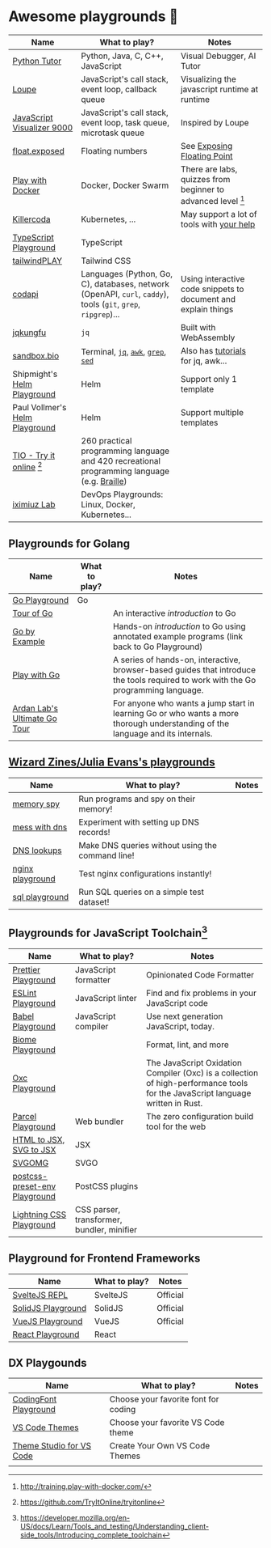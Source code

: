 # Awesome playgrounds 🛝

| Name                                               | What to play?                                                                                                    | Notes                                                          |
| -------------------------------------------------- | ---------------------------------------------------------------------------------------------------------------- | -------------------------------------------------------------- |
| [Python Tutor]                                     | Python, Java, C, C++, JavaScript                                                                                 | Visual Debugger, AI Tutor                                      |
| [Loupe]                                            | JavaScript's call stack, event loop, callback queue                                                              | Visualizing the javascript runtime at runtime                  |
| [JavaScript Visualizer 9000]                       | JavaScript's call stack, event loop, task queue, microtask queue                                                 | Inspired by Loupe                                              |
| [float.exposed]                                    | Floating numbers                                                                                                 | See [Exposing Floating Point]                                  |
| [Play with Docker]                                 | Docker, Docker Swarm                                                                                             | There are labs, quizzes from beginner to advanced level [^1]   |
| [Killercoda]                                       | Kubernetes, ...                                                                                                  | May support a lot of tools with [your help][killercoda]        |
| [TypeScript Playground]                            | TypeScript                                                                                                       |                                                                |
| [tailwindPLAY]                                     | Tailwind CSS                                                                                                     |                                                                |
| [codapi]                                           | Languages (Python, Go, C), databases, network (OpenAPI, `curl`, `caddy`), tools (`git`, `grep`, `ripgrep`)...    | Using interactive code snippets to document and explain things |
| [jqkungfu][jqkungfu]                               | `jq`                                                                                                             | Built with WebAssembly                                         |
| [sandbox.bio]                                      | Terminal, [`jq`][sandbox.bio-jq], [`awk`][sandbox.bio-awk], [`grep`][sandbox.bio-grep], [`sed`][sandbox.bio-sed] | Also has [tutorials][sandbox.bio-tutorials] for jq, awk...     |
| Shipmight's [Helm Playground][shipmight-helm]      | Helm                                                                                                             | Support only 1 template                                        |
| Paul Vollmer's [Helm Playground][paulvollmer-helm] | Helm                                                                                                             | Support multiple templates                                     |
| [TIO - Try it online] [^3]                         | 260 practical programming language and 420 recreational programming language (e.g. [Braille])                    |                                                                |
| [iximiuz Lab]                                      | DevOps Playgrounds: Linux, Docker, Kubernetes...                                                                 |                                                                |

## Playgrounds for Golang

| Name                           | What to play? | Notes                                                                                                                               |
| ------------------------------ | ------------- | ----------------------------------------------------------------------------------------------------------------------------------- |
| [Go Playground]                | Go            |                                                                                                                                     |
| [Tour of Go]                   |               | An interactive _introduction_ to Go                                                                                                 |
| [Go by Example]                |               | Hands-on _introduction_ to Go using annotated example programs (link back to Go Playground)                                         |
| [Play with Go]                 |               | A series of hands-on, interactive, browser-based guides that introduce the tools required to work with the Go programming language. |
| [Ardan Lab's Ultimate Go Tour] |               | For anyone who wants a jump start in learning Go or who wants a more thorough understanding of the language and its internals.      |

## [Wizard Zines/Julia Evans's playgrounds][wizardzines-experiments]

| Name               | What to play?                                    | Notes |
| ------------------ | ------------------------------------------------ | ----- |
| [memory spy]       | Run programs and spy on their memory!            |       |
| [mess with dns]    | Experiment with setting up DNS records!          |       |
| [DNS lookups]      | Make DNS queries without using the command line! |       |
| [nginx playground] | Test nginx configurations instantly!             |       |
| [sql playground]   | Run SQL queries on a simple test dataset!        |       |

## Playgrounds for JavaScript Toolchain[^2]

| Name                            | What to play?                              | Notes                                                                                                                          |
| ------------------------------- | ------------------------------------------ | ------------------------------------------------------------------------------------------------------------------------------ |
| [Prettier Playground]           | JavaScript formatter                       | Opinionated Code Formatter                                                                                                     |
| [ESLint Playground]             | JavaScript linter                          | Find and fix problems in your JavaScript code                                                                                  |
| [Babel Playground]              | JavaScript compiler                        | Use next generation JavaScript, today.                                                                                         |
| [Biome Playground]              |                                            | Format, lint, and more                                                                                                         |
| [Oxc Playground]                |                                            | The JavaScript Oxidation Compiler (Oxc) is a collection of high-performance tools for the JavaScript language written in Rust. |
| [Parcel Playground]             | Web bundler                                | The zero configuration build tool for the web                                                                                  |
| [HTML to JSX], [SVG to JSX]     | JSX                                        |                                                                                                                                |
| [SVGOMG]                        | SVGO                                       |                                                                                                                                |
| [postcss-preset-env Playground] | PostCSS plugins                            |                                                                                                                                |
| [Lightning CSS Playground]      | CSS parser, transformer, bundler, minifier |                                                                                                                                |

## Playground for Frontend Frameworks

| Name                 | What to play? | Notes    |
| -------------------- | ------------- | -------- |
| [SvelteJS REPL]      | SvelteJS      | Official |
| [SolidJS Playground] | SolidJS       | Official |
| [VueJS Playground]   | VueJS         | Official |
| [React Playground]   | React         |          |

## DX Playgounds

| Name                       | What to play?                        | Notes |
| -------------------------- | ------------------------------------ | ----- |
| [CodingFont Playground]    | Choose your favorite font for coding |       |
| [VS Code Themes]           | Choose your favorite VS Code theme   |       |
| [Theme Studio for VS Code] | Create Your Own VS Code Themes       |       |
|                            |                                      |       |

[Prettier Playground]: https://prettier.io/playground/
[ESLint Playground]: https://eslint.org/play/
[Babel Playground]: https://babeljs.io/repl
[Biome Playground]: https://biomejs.dev/playground/
[Oxc Playground]: https://oxc-project.github.io/oxc/playground
[Parcel Playground]: https://repl.parceljs.org
[SVGOMG]: https://jakearchibald.github.io/svgomg/
[HTML to JSX]: https://transform.tools/html-to-jsx
[SVG to JSX]: https://transform.tools/
[postcss-preset-env Playground]: https://preset-env.cssdb.org/playground/
[Lightning CSS Playground]: https://lightningcss.dev/playground
[SvelteJS REPL]: https://svelte.dev/repl/
[SolidJS Playground]: https://playground.solidjs.com/
[VueJS Playground]: https://sfc.vuejs.org/
[React Playground]: https://reactplayground.vercel.app
[Python Tutor]: https://pythontutor.com/
[Loupe]: http://latentflip.com/loupe
[float.exposed]: https://float.exposed
[memory spy]: https://memory-spy.wizardzines.com/
[mess with dns]: https://messwithdns.net/
[DNS lookups]: https://dns-lookup.jvns.ca/
[nginx playground]: https://nginx-playground.wizardzines.com/
[sql playground]: https://sql-playground.wizardzines.com/
[Exposing Floating Point]: https://ciechanow.ski/exposing-floating-point/
[JavaScript Visualizer 9000]: https://www.jsv9000.app/
[Play with Docker]: http://play-with-docker.com/
[Killercoda]: https://killercoda.com/
[TypeScript Playground]: https://www.typescriptlang.org/play
[tailwindPLAY]: https://play.tailwindcss.com/
[Go Playground]: https://go.dev/play/
[Tour of Go]: https://go.dev/tour/
[Ardan Lab's Ultimate Go Tour]: https://tour.ardanlabs.com/
[Go by Example]: https://gobyexample.com/
[Play with Go]: https://play-with-go.dev/
[codapi]: https://codapi.org/showcase/
[killercoda]: https://github.com/killercoda
[jqkungfu]: https://jqkungfu.com/
[sandbox.bio]: https://sandbox.bio/
[sandbox.bio-jq]: https://sandbox.bio/playgrounds/jq
[sandbox.bio-awk]: https://sandbox.bio/playgrounds/awk
[sandbox.bio-grep]: https://sandbox.bio/playgrounds/grep
[sandbox.bio-sed]: https://sandbox.bio/playgrounds/sed
[sandbox.bio-tutorials]: https://sandbox.bio/tutorials
[shipmight-helm]: https://helm-playground.com/
[paulvollmer-helm]: https://paulvollmer.net/helm-playground/
[wizardzines-experiments]: https://wizardzines.com/#experiments
[CodingFont Playground]: https://www.codingfont.com/
[VS Code Themes]: https://vscodethemes.com
[Theme Studio for VS Code]: https://themes.vscode.one/
[TIO - Try it online]: https://tio.run/
[Braille]: https://esolangs.org/wiki/Braille
[iximiuz Lab]: https://labs.iximiuz.com

[^1]: http://training.play-with-docker.com/
[^2]: https://developer.mozilla.org/en-US/docs/Learn/Tools_and_testing/Understanding_client-side_tools/Introducing_complete_toolchain
[^3]: https://github.com/TryItOnline/tryitonline
